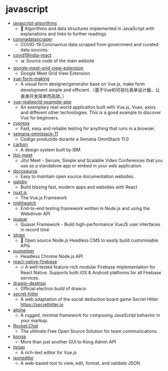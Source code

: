 # javascript
- [javascript-algorithms](https://github.com/trekhleb/javascript-algorithms)
  - 📝 Algorithms and data structures implemented in JavaScript with explanations and links to further readings
- [coronadatascraper](https://github.com/covidatlas/coronadatascraper)
  - COVID-19 Coronavirus data scraped from government and curated data sources.
- [covid19india-react](https://github.com/covid19india/covid19india-react)
  - 📊 Source code of the main website
- [google-meet-grid-view-extension](https://github.com/stgeorgesepiscopal/google-meet-grid-view-extension)
  - Google Meet Grid View Extension
- [vue-form-making](https://github.com/GavinZhuLei/vue-form-making)
  - A visual form designer/generator base on Vue.js, make form development simple and efficient.（基于Vue的可视化表单设计器，让表单开发简单而高效。）
- [vue-realworld-example-app](https://github.com/gothinkster/vue-realworld-example-app)
  - An exemplary real-world application built with Vue.js, Vuex, axios and different other technologies. This is a good example to discover Vue for beginners.
- [cypress](https://github.com/cypress-io/cypress)
  - Fast, easy and reliable testing for anything that runs in a browser.
- [semana-omnistack-11](https://github.com/Rocketseat/semana-omnistack-11)
  - Código produzido durante a Semana OmniStack 11.0
- [carbon](https://github.com/carbon-design-system/carbon)
  - A design system built by IBM
- [jitsi-meet](https://github.com/jitsi/jitsi-meet)
  - Jitsi Meet - Secure, Simple and Scalable Video Conferences that you use as a standalone app or embed in your web application.
- [docusaurus](https://github.com/facebook/docusaurus)
  - Easy to maintain open source documentation websites.
- [gatsby](https://github.com/gatsbyjs/gatsby)
  - Build blazing fast, modern apps and websites with React
- [nuxt.js](https://github.com/nuxt/nuxt.js)
  - The Vue.js Framework
- [nightwatch](https://github.com/nightwatchjs/nightwatch)
  - End-to-end testing framework written in Node.js and using the Webdriver API
- [quasar](https://github.com/quasarframework/quasar)
  - Quasar Framework - Build high-performance VueJS user interfaces in record time
- [strapi](https://github.com/strapi/strapi)
  - 🚀 Open source Node.js Headless CMS to easily build customisable APIs
- [puppeteer](https://github.com/puppeteer/puppeteer)
  - Headless Chrome Node.js API
- [react-native-firebase](https://github.com/invertase/react-native-firebase)
  - 🔥 A well-tested feature-rich modular Firebase implementation for React Native. Supports both iOS & Android platforms for all Firebase services.
- [drawio-desktop](https://github.com/jgraph/drawio-desktop)
  - Official electron build of draw.io
- [secret-hitler](https://github.com/cozuya/secret-hitler)
  - A web adaptation of the social deduction board game Secret Hitler. https://secrethitler.io
- [alpine](https://github.com/alpinejs/alpine)
  - A rugged, minimal framework for composing JavaScript behavior in your markup.
- [Rocket.Chat](https://github.com/RocketChat/Rocket.Chat)
  - The ultimate Free Open Source Solution for team communications.
- [konga](https://github.com/pantsel/konga)
  - More than just another GUI to Kong Admin API
- [tiptap](https://github.com/scrumpy/tiptap)
  - A rich-text editor for Vue.js
- [jsoneditor](https://github.com/josdejong/jsoneditor)
  - A web-based tool to view, edit, format, and validate JSON

